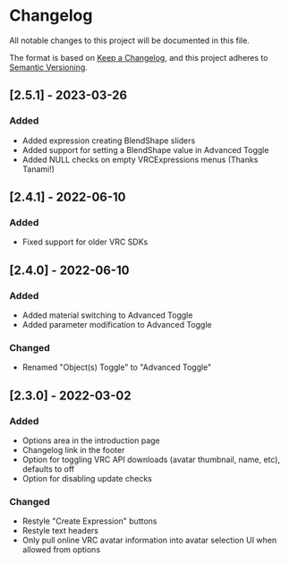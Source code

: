 # Changelog
All notable changes to this project will be documented in this file.

The format is based on [Keep a Changelog](https://keepachangelog.com/en/1.0.0/),
and this project adheres to [Semantic Versioning](https://semver.org/spec/v2.0.0.html).

## [2.5.1] - 2023-03-26
### Added
- Added expression creating BlendShape sliders
- Added support for setting a BlendShape value in Advanced Toggle
- Added NULL checks on empty VRCExpressions menus (Thanks Tanami!)

## [2.4.1] - 2022-06-10
### Added
- Fixed support for older VRC SDKs

## [2.4.0] - 2022-06-10
### Added
- Added material switching to Advanced Toggle
- Added parameter modification to Advanced Toggle

### Changed
- Renamed "Object(s) Toggle" to "Advanced Toggle"

## [2.3.0] - 2022-03-02
### Added
- Options area in the introduction page
- Changelog link in the footer
- Option for toggling VRC API downloads (avatar thumbnail, name, etc), defaults to off
- Option for disabling update checks

### Changed
- Restyle "Create Expression" buttons
- Restyle text headers
- Only pull online VRC avatar information into avatar selection UI when allowed from options
